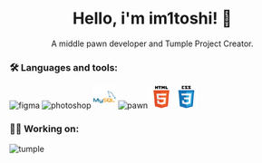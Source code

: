 <div class="header" align="center">
  <h1>Hello, i'm im1toshi! 👋</h1>

  <p>A middle pawn developer and Tumple Project Creator.</p>
</div>

### 🛠️ Languages and tools:
<div class="about-me" dir="auto">
  <img src="https://www.vectorlogo.zone/logos/figma/figma-icon.svg" alt="figma" width="40" height="40" style="max-width: 100%;">
  <img src="https://www.pngrepo.com/png/452149/180/adobe-photoshop.png" alt="photoshop" width="40" height="40" style="max-width: 100%";>
  <img src="https://raw.githubusercontent.com/devicons/devicon/master/icons/mysql/mysql-original-wordmark.svg" alt="mysql" width="40" height="40" style="max-width: 100%;">
  <img src="https://www.pngrepo.com/png/159311/512/pawn.png" alt="pawn" width="40" height="40" style="max-width: 100%;">
  <img src="https://raw.githubusercontent.com/devicons/devicon/master/icons/html5/html5-original-wordmark.svg" alt="html" width="40" height="40" style="max-width: 100%;">
  <img src="https://raw.githubusercontent.com/devicons/devicon/master/icons/css3/css3-original-wordmark.svg" alt="css" width="40" height="40" style="max-width: 100%;">
</div>

### 👨‍💻 Working on:
<div class="working-on" dir="auto">
  <img src="https://i.ibb.co/8KpFfn9/logo-small-nofill-gradient-white.png", alt="tumple" width="40" height="50" style="max-width: 100%";>
</div>

